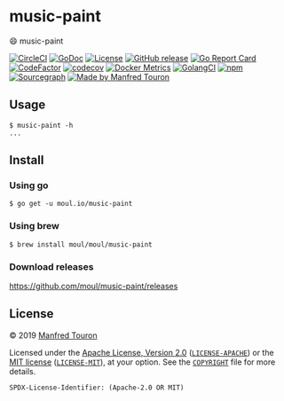 # music-paint

:smile: music-paint

[![CircleCI](https://circleci.com/gh/moul/music-paint.svg?style=shield)](https://circleci.com/gh/moul/music-paint)
[![GoDoc](https://godoc.org/moul.io/music-paint?status.svg)](https://godoc.org/moul.io/music-paint)
[![License](https://img.shields.io/badge/license-Apache--2.0%20%2F%20MIT-%2397ca00.svg)](https://github.com/moul/music-paint/blob/master/COPYRIGHT)
[![GitHub release](https://img.shields.io/github/release/moul/music-paint.svg)](https://github.com/moul/music-paint/releases)
[![Go Report Card](https://goreportcard.com/badge/moul.io/music-paint)](https://goreportcard.com/report/moul.io/music-paint)
[![CodeFactor](https://www.codefactor.io/repository/github/moul/music-paint/badge)](https://www.codefactor.io/repository/github/moul/music-paint)
[![codecov](https://codecov.io/gh/moul/music-paint/branch/master/graph/badge.svg)](https://codecov.io/gh/moul/music-paint)
[![Docker Metrics](https://images.microbadger.com/badges/image/moul/music-paint.svg)](https://microbadger.com/images/moul/music-paint)
[![GolangCI](https://golangci.com/badges/github.com/moul/music-paint.svg)](https://golangci.com/r/github.com/moul/music-paint)
[![npm](https://img.shields.io/npm/v/@moul.io/music-paint)](https://www.npmjs.com/package/@moul.io/music-paint)
[![Sourcegraph](https://sourcegraph.com/github.com/moul/music-paint/-/badge.svg)](https://sourcegraph.com/github.com/moul/music-paint?badge)
[![Made by Manfred Touron](https://img.shields.io/badge/made%20by-Manfred%20Touron-blue.svg?style=flat)](https://manfred.life/)


## Usage

```console
$ music-paint -h
...
```

## Install

### Using go

```console
$ go get -u moul.io/music-paint
```

### Using brew

```console
$ brew install moul/moul/music-paint
```

### Download releases

https://github.com/moul/music-paint/releases

## License

© 2019 [Manfred Touron](https://manfred.life)

Licensed under the [Apache License, Version 2.0](https://www.apache.org/licenses/LICENSE-2.0) ([`LICENSE-APACHE`](LICENSE-APACHE)) or the [MIT license](https://opensource.org/licenses/MIT) ([`LICENSE-MIT`](LICENSE-MIT)), at your option. See the [`COPYRIGHT`](COPYRIGHT) file for more details.

`SPDX-License-Identifier: (Apache-2.0 OR MIT)`
